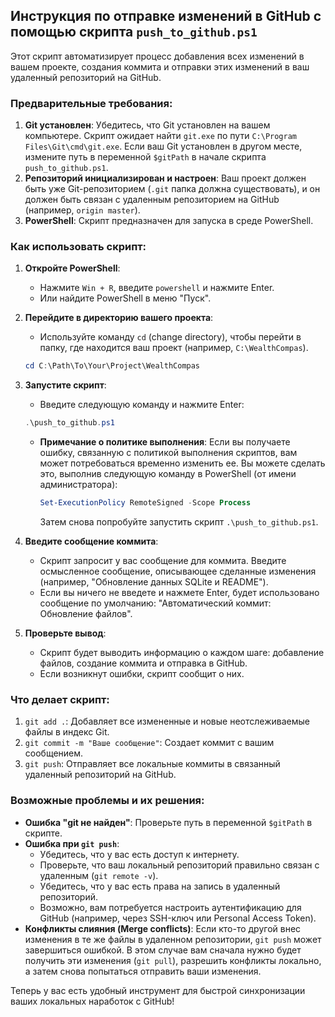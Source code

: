 ## Инструкция по отправке изменений в GitHub с помощью скрипта `push_to_github.ps1`

Этот скрипт автоматизирует процесс добавления всех изменений в вашем проекте, создания коммита и отправки этих изменений в ваш удаленный репозиторий на GitHub.

### Предварительные требования:

1.  **Git установлен**: Убедитесь, что Git установлен на вашем компьютере. Скрипт ожидает найти `git.exe` по пути `C:\Program Files\Git\cmd\git.exe`. Если ваш Git установлен в другом месте, измените путь в переменной `$gitPath` в начале скрипта `push_to_github.ps1`.
2.  **Репозиторий инициализирован и настроен**: Ваш проект должен быть уже Git-репозиторием (`.git` папка должна существовать), и он должен быть связан с удаленным репозиторием на GitHub (например, `origin master`).
3.  **PowerShell**: Скрипт предназначен для запуска в среде PowerShell.

### Как использовать скрипт:

1.  **Откройте PowerShell**:
    *   Нажмите `Win + R`, введите `powershell` и нажмите Enter.
    *   Или найдите PowerShell в меню "Пуск".

2.  **Перейдите в директорию вашего проекта**:
    *   Используйте команду `cd` (change directory), чтобы перейти в папку, где находится ваш проект (например, `C:\WealthCompas`).
    ```powershell
    cd C:\Path\To\Your\Project\WealthCompas
    ```

3.  **Запустите скрипт**:
    *   Введите следующую команду и нажмите Enter:
    ```powershell
    .\push_to_github.ps1
    ```
    *   **Примечание о политике выполнения**: Если вы получаете ошибку, связанную с политикой выполнения скриптов, вам может потребоваться временно изменить ее. Вы можете сделать это, выполнив следующую команду в PowerShell (от имени администратора):
        ```powershell
        Set-ExecutionPolicy RemoteSigned -Scope Process
        ```
        Затем снова попробуйте запустить скрипт `.\push_to_github.ps1`.

4.  **Введите сообщение коммита**:
    *   Скрипт запросит у вас сообщение для коммита. Введите осмысленное сообщение, описывающее сделанные изменения (например, "Обновление данных SQLite и README").
    *   Если вы ничего не введете и нажмете Enter, будет использовано сообщение по умолчанию: "Автоматический коммит: Обновление файлов".

5.  **Проверьте вывод**: 
    *   Скрипт будет выводить информацию о каждом шаге: добавление файлов, создание коммита и отправка в GitHub.
    *   Если возникнут ошибки, скрипт сообщит о них.

### Что делает скрипт:

1.  `git add .`: Добавляет все измененные и новые неотслеживаемые файлы в индекс Git.
2.  `git commit -m "Ваше сообщение"`: Создает коммит с вашим сообщением.
3.  `git push`: Отправляет все локальные коммиты в связанный удаленный репозиторий на GitHub.

### Возможные проблемы и их решения:

*   **Ошибка "git не найден"**: Проверьте путь в переменной `$gitPath` в скрипте.
*   **Ошибка при `git push`**: 
    *   Убедитесь, что у вас есть доступ к интернету.
    *   Проверьте, что ваш локальный репозиторий правильно связан с удаленным (`git remote -v`).
    *   Убедитесь, что у вас есть права на запись в удаленный репозиторий.
    *   Возможно, вам потребуется настроить аутентификацию для GitHub (например, через SSH-ключ или Personal Access Token).
*   **Конфликты слияния (Merge conflicts)**: Если кто-то другой внес изменения в те же файлы в удаленном репозитории, `git push` может завершиться ошибкой. В этом случае вам сначала нужно будет получить эти изменения (`git pull`), разрешить конфликты локально, а затем снова попытаться отправить ваши изменения.

Теперь у вас есть удобный инструмент для быстрой синхронизации ваших локальных наработок с GitHub! 